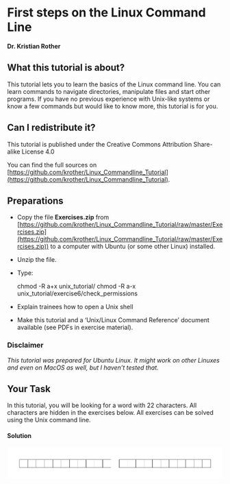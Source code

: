 
# First steps on the Linux Command Line

**Dr. Kristian Rother**

## What this tutorial is about?

This tutorial lets you to learn the basics of the Linux command line. You can learn commands to navigate directories, manipulate files and start other programs. If you have no previous experience with Unix-like systems or know a few commands but would like to know more, this tutorial is for you. 

## Can I redistribute it?

This tutorial is published under the Creative Commons Attribution Share-alike License 4.0

You can find the full sources on [https://github.com/krother/Linux_Commandline_Tutorial](https://github.com/krother/Linux_Commandline_Tutorial).

## Preparations

* Copy the file **Exercises.zip** from [https://github.com/krother/Linux_Commandline_Tutorial/raw/master/Exercises.zip](https://github.com/krother/Linux_Commandline_Tutorial/raw/master/Exercises.zip)) to a computer with Ubuntu (or some other Linux) installed.
* Unzip the file.
* Type: 

    chmod -R a+x unix_tutorial/
    chmod -R a-x unix_tutorial/exercise6/check_permissions

* Explain trainees how to open a Unix shell
* Make this tutorial and a ‘Unix/Linux Command Reference’ document available (see PDFs in exercise material).

### Disclaimer
*This tutorial was prepared for Ubuntu Linux. It might work on other Linuxes and even on MacOS as well, but I haven’t tested that.*

## Your Task
In this tutorial, you will be looking for a word with 22 characters. All characters are hidden in the exercises below. All exercises can be solved using the Unix command line.

#### Solution

![solution.png](solution.png)
